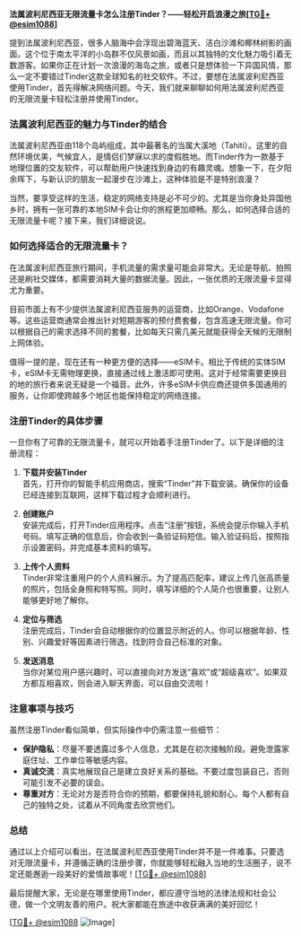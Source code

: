 **法属波利尼西亚无限流量卡怎么注册Tinder？——轻松开启浪漫之旅[[TG💪+ @esim1088](https://t.me/s/esim1088)]**

提到法属波利尼西亚，很多人脑海中会浮现出碧海蓝天、洁白沙滩和椰林树影的画面。这个位于南太平洋的小岛群不仅风景如画，而且以其独特的文化魅力吸引着无数游客。如果你正在计划一次浪漫的海岛之旅，或者只是想体验一下异国风情，那么一定不要错过Tinder这款全球知名的社交软件。不过，要想在法属波利尼西亚使用Tinder，首先得解决网络问题。今天，我们就来聊聊如何用法属波利尼西亚的无限流量卡轻松注册并使用Tinder。

### 法属波利尼西亚的魅力与Tinder的结合

法属波利尼西亚由118个岛屿组成，其中最著名的当属大溪地（Tahiti）。这里的自然环境优美，气候宜人，是情侣们梦寐以求的度假胜地。而Tinder作为一款基于地理位置的交友软件，可以帮助用户快速找到身边的有趣灵魂。想象一下，在夕阳余晖下，与新认识的朋友一起漫步在沙滩上，这种体验是不是特别浪漫？

当然，要享受这样的生活，稳定的网络支持是必不可少的。尤其是当你身处异国他乡时，拥有一张可靠的本地SIM卡会让你的旅程更加顺畅。那么，如何选择合适的无限流量卡呢？接下来，我们详细说说。

### 如何选择适合的无限流量卡？

在法属波利尼西亚旅行期间，手机流量的需求量可能会非常大。无论是导航、拍照还是刷社交媒体，都需要消耗大量的数据流量。因此，一张优质的无限流量卡显得尤为重要。

目前市面上有不少提供法属波利尼西亚服务的运营商，比如Orange、Vodafone等。这些运营商通常会推出针对短期游客的预付费套餐，包含高速无限流量。你可以根据自己的需求选择不同的套餐，比如每天只需几美元就能获得全天候的无限制上网体验。

值得一提的是，现在还有一种更方便的选择——eSIM卡。相比于传统的实体SIM卡，eSIM卡无需物理更换，直接通过线上激活即可使用。这对于经常需要更换目的地的旅行者来说无疑是一个福音。此外，许多eSIM卡供应商还提供多国通用的服务，让你即使跨越多个地区也能保持稳定的网络连接。

### 注册Tinder的具体步骤

一旦你有了可靠的无限流量卡，就可以开始着手注册Tinder了。以下是详细的注册流程：

1. **下载并安装Tinder**  
   首先，打开你的智能手机应用商店，搜索“Tinder”并下载安装。确保你的设备已经连接到互联网，这样下载过程才会顺利进行。

2. **创建账户**  
   安装完成后，打开Tinder应用程序。点击“注册”按钮，系统会提示你输入手机号码。填写正确的信息后，你会收到一条验证码短信。输入验证码后，按照指示设置密码，并完成基本资料的填写。

3. **上传个人资料**  
   Tinder非常注重用户的个人资料展示。为了提高匹配率，建议上传几张高质量的照片，包括全身照和特写照。同时，填写详细的个人简介也很重要，让别人能够更好地了解你。

4. **定位与筛选**  
   注册完成后，Tinder会自动根据你的位置显示附近的人。你可以根据年龄、性别、兴趣爱好等因素进行筛选，找到符合自己标准的对象。

5. **发送消息**  
   当你对某位用户感兴趣时，可以直接向对方发送“喜欢”或“超级喜欢”。如果双方都互相喜欢，则会进入聊天界面，可以自由交流啦！

### 注意事项与技巧

虽然注册Tinder看似简单，但实际操作中仍需注意一些细节：

- **保护隐私**：尽量不要透露过多个人信息，尤其是在初次接触阶段。避免泄露家庭住址、工作单位等敏感内容。
- **真诚交流**：真实地展现自己是建立良好关系的基础。不要过度包装自己，否则可能引发不必要的误会。
- **尊重对方**：无论对方是否符合你的预期，都要保持礼貌和耐心。每个人都有自己的独特之处，试着从不同角度去欣赏他们。

### 总结

通过以上介绍可以看出，在法属波利尼西亚使用Tinder并不是一件难事。只要选对无限流量卡，并遵循正确的注册步骤，你就能够轻松融入当地的生活圈子，说不定还能邂逅一段美好的爱情故事呢！[[TG💪+ @esim1088](https://t.me/s/esim1088)]

最后提醒大家，无论是在哪里使用Tinder，都应遵守当地的法律法规和社会公德，做一个文明友善的用户。祝大家都能在旅途中收获满满的美好回忆！

[[TG💪+ @esim1088](https://t.me/s/esim1088) ![Image](https://i.postimg.cc/4NQfJmqS/Snipaste-2025-05-13-00-14-12.png)]